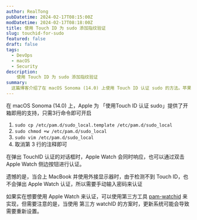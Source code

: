 ```yaml
---
author: RealTong
pubDatetime: 2024-02-17T08:15:00Z
modDatetime: 2024-02-17T08:18:00Z
title: 使用 Touch ID 为 sudo 添加指纹验证
slug: touchid-for-sudo
featured: false
draft: false
tags:
  - DevOps
  - macOS
  - Security
description:
    使用 Touch ID 为 sudo 添加指纹验证
summary:
  这篇博客介绍了在 macOS Sonoma (14.0) 上使用 Touch ID 认证 sudo 的方法。苹果提供了开箱即用的支持，只需三行命令即可开启。当使用外接显示器时，无法弹出 Apple Watch 认证，需手动输入密码。若想使用 Apple Watch 认证，可考虑第三方工具 pam-watchid，但需注意系统更新可能导致需要重新设置。
---
```


在 macOS Sonoma (14.0) 上，Apple 为 「使用Touch ID 认证 sudo」提供了开箱即用的支持，只需3行命令即可开启

1. `sudo cp /etc/pam.d/sudo_local.template /etc/pam.d/sudo_local`
2. `sudo chmod +w /etc/pam.d/sudo_local`
3. `sudo vim /etc/pam.d/sudo_local`
4. 取消第 3 行的注释即可

在弹出 TouchID 认证的对话框时，Apple Watch 会同时响应，也可以通过双击Apple Watch 侧边按钮进行认证。

遗憾的是，当合上 MacBook 并使用外接显示器时，由于检测不到 Touch ID，也不会弹出 Apple Watch 认证，所以需要手动输入密码来认证

如果实在想要使用 Apple Watch 来认证，可以使用第三方工具 [pam-watchid](https://github.com/biscuitehh/pam-watchid) 来实现，但需要注意的是，当使用 第三方 watchID 的方案时，更新系统可能会导致需要重新设置。